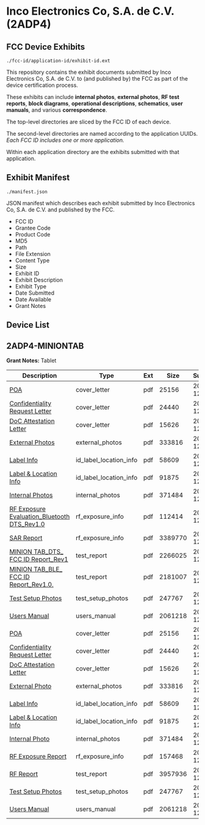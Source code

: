 # Inco Electronics Co, S.A. de C.V. (2ADP4)
## FCC Device Exhibits

```
./fcc-id/application-id/exhibit-id.ext
```

This repository contains the exhibit documents submitted by Inco Electronics Co, S.A. de C.V. to (and published by) the FCC as part of the device certification process.

These exhibits can include **internal photos**, **external photos**, **RF test reports**, **block diagrams**, **operational descriptions**, **schematics**, **user manuals**, and various **correspondence**.

The top-level directories are sliced by the FCC ID of each device.

The second-level directories are named according to the application UUIDs. *Each FCC ID includes one or more application.*

Within each application directory are the exhibits submitted with that application. 

## Exhibit Manifest

```
./manifest.json
```

JSON manifest which describes each exhibit submitted by Inco Electronics Co, S.A. de C.V. and published by the FCC.

- FCC ID
- Grantee Code
- Product Code
- MD5
- Path
- File Extension
- Content Type
- Size
- Exhibit ID
- Exhibit Description
- Exhibit Type
- Date Submitted
- Date Available
- Grant Notes

## Device List
## 2ADP4-MINIONTAB
**Grant Notes:** Tablet

| Description | Type | Ext | Size | Submitted | Available |
| ----------- | ---- | --- | ---- | --------- | --------- |
| [POA](2ADP4-MINIONTAB/6080c7caf2fce979318c80b89bdb972d/2481697.pdf) | cover_letter | pdf | 25156 | 2014-12-22 | 2014-12-22 |
| [Confidentiality Request Letter](2ADP4-MINIONTAB/6080c7caf2fce979318c80b89bdb972d/2481698.pdf) | cover_letter | pdf | 24440 | 2014-12-22 | 2014-12-22 |
| [DoC Attestation Letter](2ADP4-MINIONTAB/6080c7caf2fce979318c80b89bdb972d/2481699.pdf) | cover_letter | pdf | 15626 | 2014-12-22 | 2014-12-22 |
| [External Photos](2ADP4-MINIONTAB/6080c7caf2fce979318c80b89bdb972d/2481706.pdf) | external_photos | pdf | 333816 | 2014-12-22 | 2014-12-22 |
| [Label Info](2ADP4-MINIONTAB/6080c7caf2fce979318c80b89bdb972d/2481708.pdf) | id_label_location_info | pdf | 58609 | 2014-12-22 | 2014-12-22 |
| [Label & Location Info](2ADP4-MINIONTAB/6080c7caf2fce979318c80b89bdb972d/2481709.pdf) | id_label_location_info | pdf | 91875 | 2014-12-22 | 2014-12-22 |
| [Internal Photos](2ADP4-MINIONTAB/6080c7caf2fce979318c80b89bdb972d/2481707.pdf) | internal_photos | pdf | 371484 | 2014-12-22 | 2014-12-22 |
| [RF Exposure Evaluation_Bluetooth DTS_Rev1.0](2ADP4-MINIONTAB/6080c7caf2fce979318c80b89bdb972d/2481719.pdf) | rf_exposure_info | pdf | 112414 | 2014-12-22 | 2014-12-22 |
| [SAR Report](2ADP4-MINIONTAB/6080c7caf2fce979318c80b89bdb972d/2481721.pdf) | rf_exposure_info | pdf | 3389770 | 2014-12-22 | 2014-12-22 |
| [MINION TAB_DTS_ FCC ID Report_Rev1](2ADP4-MINIONTAB/6080c7caf2fce979318c80b89bdb972d/2481717.pdf) | test_report | pdf | 2266025 | 2014-12-22 | 2014-12-22 |
| [MINION TAB_BLE_ FCC ID Report_Rev1.0.](2ADP4-MINIONTAB/6080c7caf2fce979318c80b89bdb972d/2481718.pdf) | test_report | pdf | 2181007 | 2014-12-22 | 2014-12-22 |
| [Test Setup Photos](2ADP4-MINIONTAB/6080c7caf2fce979318c80b89bdb972d/2481705.pdf) | test_setup_photos | pdf | 247767 | 2014-12-22 | 2014-12-22 |
| [Users Manual](2ADP4-MINIONTAB/6080c7caf2fce979318c80b89bdb972d/2481710.pdf) | users_manual | pdf | 2061218 | 2014-12-22 | 2014-12-22 |
| [POA](2ADP4-MINIONTAB/fa7f6309243d41f71760ac9f404e95f7/2481697.pdf) | cover_letter | pdf | 25156 | 2014-12-22 | 2014-12-22 |
| [Confidentiality Request Letter](2ADP4-MINIONTAB/fa7f6309243d41f71760ac9f404e95f7/2481698.pdf) | cover_letter | pdf | 24440 | 2014-12-22 | 2014-12-22 |
| [DoC Attestation Letter](2ADP4-MINIONTAB/fa7f6309243d41f71760ac9f404e95f7/2481699.pdf) | cover_letter | pdf | 15626 | 2014-12-22 | 2014-12-22 |
| [External Photo](2ADP4-MINIONTAB/fa7f6309243d41f71760ac9f404e95f7/2481706.pdf) | external_photos | pdf | 333816 | 2014-12-22 | 2014-12-22 |
| [Label Info](2ADP4-MINIONTAB/fa7f6309243d41f71760ac9f404e95f7/2481708.pdf) | id_label_location_info | pdf | 58609 | 2014-12-22 | 2014-12-22 |
| [Label & Location Info](2ADP4-MINIONTAB/fa7f6309243d41f71760ac9f404e95f7/2481709.pdf) | id_label_location_info | pdf | 91875 | 2014-12-22 | 2014-12-22 |
| [Internal Photo](2ADP4-MINIONTAB/fa7f6309243d41f71760ac9f404e95f7/2481707.pdf) | internal_photos | pdf | 371484 | 2014-12-22 | 2014-12-22 |
| [RF Exposure Report](2ADP4-MINIONTAB/fa7f6309243d41f71760ac9f404e95f7/2481704.pdf) | rf_exposure_info | pdf | 157468 | 2014-12-22 | 2014-12-22 |
| [RF Report](2ADP4-MINIONTAB/fa7f6309243d41f71760ac9f404e95f7/2481703.pdf) | test_report | pdf | 3957936 | 2014-12-22 | 2014-12-22 |
| [Test Setup Photos](2ADP4-MINIONTAB/fa7f6309243d41f71760ac9f404e95f7/2481705.pdf) | test_setup_photos | pdf | 247767 | 2014-12-22 | 2014-12-22 |
| [Users Manual](2ADP4-MINIONTAB/fa7f6309243d41f71760ac9f404e95f7/2481710.pdf) | users_manual | pdf | 2061218 | 2014-12-22 | 2014-12-22 |
